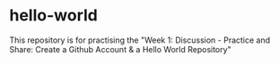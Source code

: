 # hello-world
This repository is for practising the "Week 1: Discussion - Practice and Share: Create a Github Account &amp; a Hello World Repository"

